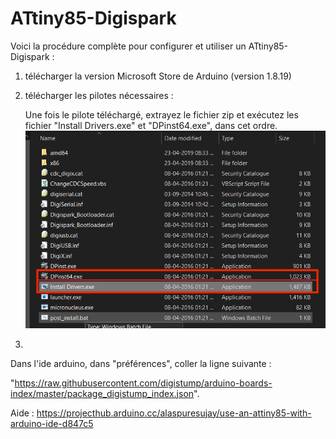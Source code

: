 # ATtiny85-Digispark

Voici la procédure complète pour configurer et utiliser un ATtiny85-Digispark :

1. télécharger la version Microsoft Store de Arduino (version 1.8.19)

2. télécharger les pilotes nécessaires :

    Une fois le pilote téléchargé, extrayez le fichier zip et exécutez les fichier "Install Drivers.exe" et "DPinst64.exe", dans cet ordre.
    ![alt text](image.png)

3. 


Dans l'ide arduino, dans "préférences", coller la ligne suivante :

"https://raw.githubusercontent.com/digistump/arduino-boards-index/master/package_digistump_index.json".





Aide : https://projecthub.arduino.cc/alaspuresujay/use-an-attiny85-with-arduino-ide-d847c5